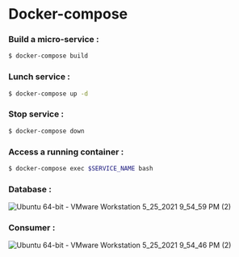 # Docker-compose

### Build  a micro-service :

```sh
$ docker-compose build
```

### Lunch service :

```sh
$ docker-compose up -d

```
### Stop service :

```sh
$ docker-compose down
```

### Access a running container :
```sh
$ docker-compose exec $SERVICE_NAME bash
```

### Database :
![Ubuntu 64-bit - VMware Workstation 5_25_2021 9_54_59 PM (2)](https://user-images.githubusercontent.com/84364894/119511633-33213580-bda5-11eb-9e8a-48b87e75ce1b.png)

### Consumer :
![Ubuntu 64-bit - VMware Workstation 5_25_2021 9_54_46 PM (2)](https://user-images.githubusercontent.com/84364894/119511687-3ddbca80-bda5-11eb-9a1f-561a98f3cb2a.png)


